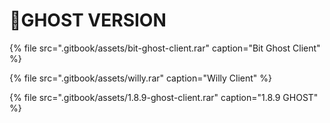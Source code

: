# 📁GHOST VERSION

{% file src=".gitbook/assets/bit-ghost-client.rar" caption="Bit Ghost Client" %}

{% file src=".gitbook/assets/willy.rar" caption="Willy Client" %}

{% file src=".gitbook/assets/1.8.9-ghost-client.rar" caption="1.8.9 GHOST" %}



